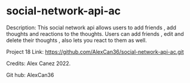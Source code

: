 # social-network-api-ac

Description:
This social network api allows users to add friends , add thoughts and reactions to the thoughts. Users can add friends , edit and delete their thoughts , also lets you react to them as well.

Project 18
Link:
https://github.com/AlexCan36/social-network-api-ac.git

Credits:
Alex Canez 2022.

Git hub:
AlexCan36
